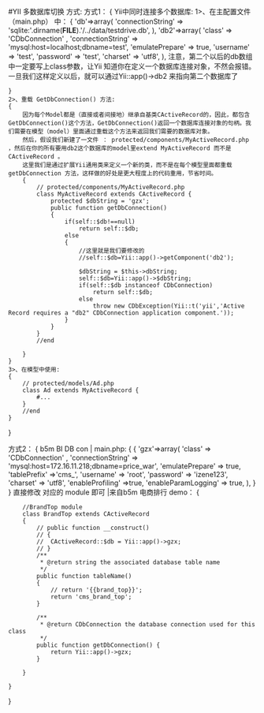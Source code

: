 #YII 多数据库切换 方式:
方式1：
{
	Yii中同时连接多个数据库:
	1>、在主配置文件 （main.php） 中：
	{
		'db'=>array(
				'connectionString' => 'sqlite:'.dirname(__FILE__).'/../data/testdrive.db',
		),
		'db2'=>array(
				'class'            => 'CDbConnection' ,
				'connectionString' => 'mysql:host=localhost;dbname=test',
				'emulatePrepare' => true,
				'username' => 'test',
				'password' => 'test',
				'charset' => 'utf8',
		),
		注意，第二个以后的db数组中一定要写上class参数，让Yii 知道你在定义一个数据库连接对象，不然会报错。
		一旦我们这样定义以后，就可以通过Yii::app()->db2 来指向第二个数据库了

	}
	2>、重载 GetDbConnection() 方法:
	{
		因为每个Model都是（直接或者间接地）继承自基类CActiveRecord的，因此，都包含GetDbConnection()这个方法，GetDbConnection()返回一个数据库连接对象的句柄。我们需要在模型（model）里面通过重载这个方法来返回我们需要的数据库对象。
		然后，假设我们新建了一文件 ： protected/components/MyActiveRecord.php ，然后在你的所有要用db2这个数据库的model里extend MyActiveRecord 而不是 CActiveRecord 。
		这里我们是通过扩展Yii通用类来定义一个新的类，而不是在每个模型里面都重载 getDbConnection 方法，这样做的好处是更大程度上的代码重用，节省时间。
		{
			// protected/components/MyActiveRecord.php
			class MyActiveRecord extends CActiveRecord {
				protected $dbString = 'gzx';
				public function getDbConnection()
				{
					if(self::$db!==null)
						return self::$db;
					else
					{
						//这里就是我们要修改的
						//self::$db=Yii::app()->getComponent('db2');

						$dbString = $this->dbString;
						self::$db=Yii::app()->$dbString;
						if(self::$db instanceof CDbConnection)
							return self::$db;
						else
							throw new CDbException(Yii::t('yii','Active Record requires a "db2" CDbConnection application component.'));
					}
				}
			}
			//end

		}
	}
	3>、在模型中使用:
	{
		// protected/models/Ad.php
		class Ad extends MyActiveRecord {
			#...
		}
		//end
	}

}

方式2：
{
	b5m BI DB con | main.php:
	{
		{
			'gzx'=>array(
					'class'              => 'CDbConnection' ,
					'connectionString'   => 'mysql:host=172.16.11.218;dbname=price_war',
					'emulatePrepare'     => true,
					'tablePrefix'        =>'cms_',
					'username'           => 'root',
					'password'           => 'izene123',
					'charset'            => 'utf8',
					'enableProfiling'    =>true,
					'enableParamLogging' => true,
					),
		}	
	}
	直接修改 对应的  module 即可 |来自b5m 电商排行 demo：
	{

		//BrandTop module
		class BrandTop extends CActiveRecord
		{
			// public function __construct()
			// {
			//	CActiveRecord::$db = Yii::app()->gzx;
			// }
			/**
			 * @return string the associated database table name
			 */
			public function tableName()
			{
				// return '{{brand_top}}';
				return 'cms_brand_top';
			}

			/**
			 * @return CDbConnection the database connection used for this class
			 */
			public function getDbConnection() {
				return Yii::app()->gzx;
			}

		}
	
	}
}

